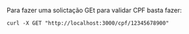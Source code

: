 Para fazer uma solictação GEt para validar CPF basta fazer:

``curl -X GET "http://localhost:3000/cpf/12345678900"``